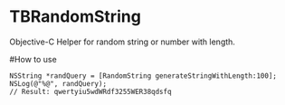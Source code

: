 TBRandomString
==============

Objective-C Helper for random string or number with length.

#How to use
```
NSString *randQuery = [RandomString generateStringWithLength:100];
NSLog(@"%@", randQuery);
// Result: qwertyiu5wdWRdf3255WER38qdsfq
```

